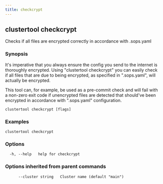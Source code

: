 ```yaml
---
title: checkcrypt
---
```

## clustertool checkcrypt

Checks if all files are encrypted correctly in accordance with .sops.yaml

### Synopsis

It's imperative that you always ensure the config you send to the internet is thoroughly encrypted. Using "clustertool checkcrypt" you can easily check if all files that are due to being encrypted, as specified in ".sops.yaml", will actually be encrypted.

This tool can, for example, be used as a pre-commit check and will fail with a non-zero exit code if unencrypted files are detected that should've been encrypted in accordance with ".sops.yaml" configuration.

```
clustertool checkcrypt [flags]
```

### Examples

```
clustertool checkcrypt
```

### Options

```
  -h, --help   help for checkcrypt
```

### Options inherited from parent commands

```
      --cluster string   Cluster name (default "main")
```
